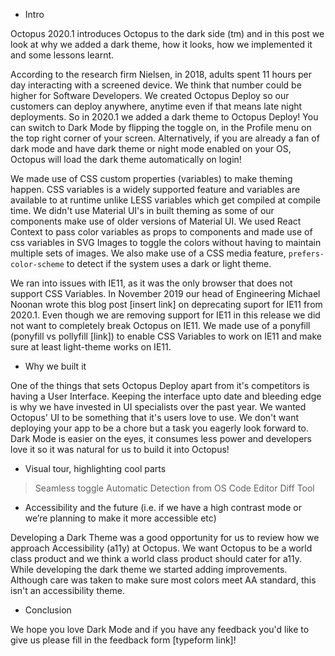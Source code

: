 - Intro

Octopus 2020.1 introduces Octopus to the dark side (tm) and in this post we look at why we added a dark theme, how it looks, how we implemented it and some lessons learnt.

According to the research firm Nielsen, in 2018, adults spent 11 hours per day interacting with a screened device. We think that number could be higher for Software Developers.
We created Octopus Deploy so our customers can deploy anywhere, anytime even if that means late night deployments. So in 2020.1 we added a dark theme to Octopus Deploy! You can switch
to Dark Mode by flipping the toggle on, in the Profile menu on the top right corner of your screen. Alternatively, if you are already a fan of dark mode and have dark theme or
night mode enabled on your OS, Octopus will load the dark theme automatically on login!

We made use of CSS custom properties (variables) to make theming happen. CSS variables is a widely supported feature and variables are available to at runtime unlike
LESS variables which get compiled at compile time. We didn't use Material UI's in built theming as some of our components make use of older versions of Material UI.
We used React Context to pass color variables as props to components and made use of css variables in SVG Images to toggle the colors without having to maintain multiple sets of images. We also make use of a CSS media feature, `prefers-color-scheme` to detect if the system uses a dark or light theme.

We ran into issues with IE11, as it was the only browser that does not support CSS Variables. In November 2019 our head of Engineering Michael Noonan wrote this blog post [insert link]
on deprecating suport for IE11 from 2020.1. Even though we are removing support for IE11 in this release we did not want to completely break Octopus on IE11. We made use of a ponyfill (ponyfill vs pollyfill [link])
to enable CSS Variables to work on IE11 and make sure at least light-theme works on IE11.

- Why we built it

One of the things that sets Octopus Deploy apart from it's competitors is having a User Interface. Keeping the interface upto date and bleeding edge is why we have
invested in UI specialists over the past year. We wanted Octopus' UI to be something that it's users love to use. We don't want deploying your app to be a chore but
a task you eagerly look forward to. Dark Mode is easier on the eyes, it consumes less power and developers love it so it was natural for us to build it into Octopus!

- Visual tour, highlighting cool parts

> Seamless toggle
> Automatic Detection from OS
> Code Editor
> Diff Tool

- Accessibility and the future (i.e. if we have a high contrast mode or we’re planning to make it more accessible etc)

Developing a Dark Theme was a good opportunity for us to review how we approach Accessibility (a11y) at Octopus. We want Octopus to be a world class product and we think a world class product
should cater for a11y. While developing the dark theme we started adding improvements. Although care was taken to make sure most colors meet AA standard, this isn't an accessibility theme.

- Conclusion

We hope you love Dark Mode and if you have any feedback you'd like to give us please fill in the feedback form [typeform link]!